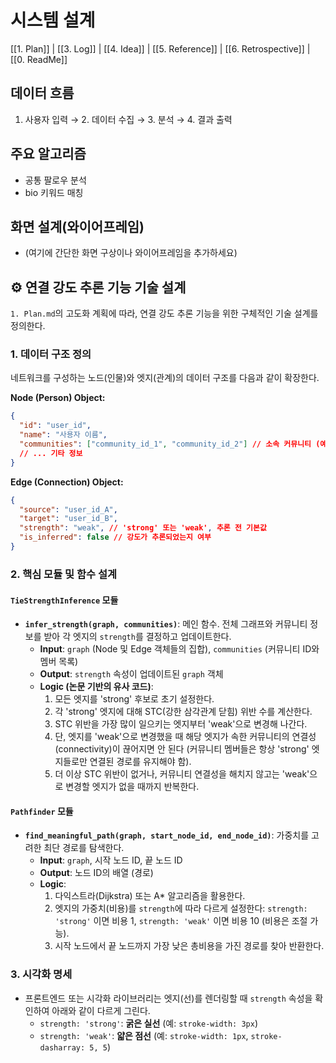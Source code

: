 # 시스템 설계

[[1. Plan]] | [[3. Log]] | [[4. Idea]] | [[5. Reference]] | [[6. Retrospective]] | [[0. ReadMe]]

## 데이터 흐름
1. 사용자 입력 → 2. 데이터 수집 → 3. 분석 → 4. 결과 출력

## 주요 알고리즘
- 공통 팔로우 분석
- bio 키워드 매칭

## 화면 설계(와이어프레임)
- (여기에 간단한 화면 구상이나 와이어프레임을 추가하세요) 

## ⚙️ 연결 강도 추론 기능 기술 설계

`1. Plan.md`의 고도화 계획에 따라, 연결 강도 추론 기능을 위한 구체적인 기술 설계를 정의한다.

### 1. 데이터 구조 정의

네트워크를 구성하는 노드(인물)와 엣지(관계)의 데이터 구조를 다음과 같이 확장한다.

**Node (Person) Object:**
```json
{
  "id": "user_id",
  "name": "사용자 이름",
  "communities": ["community_id_1", "community_id_2"] // 소속 커뮤니티 (예: '서울대학교', '삼성전자')
  // ... 기타 정보
}
```

**Edge (Connection) Object:**
```json
{
  "source": "user_id_A",
  "target": "user_id_B",
  "strength": "weak", // 'strong' 또는 'weak', 추론 전 기본값
  "is_inferred": false // 강도가 추론되었는지 여부
}
```

### 2. 핵심 모듈 및 함수 설계

#### `TieStrengthInference` 모듈
- **`infer_strength(graph, communities)`**: 메인 함수. 전체 그래프와 커뮤니티 정보를 받아 각 엣지의 `strength`를 결정하고 업데이트한다.
  - **Input**: `graph` (Node 및 Edge 객체들의 집합), `communities` (커뮤니티 ID와 멤버 목록)
  - **Output**: `strength` 속성이 업데이트된 `graph` 객체
  - **Logic (논문 기반의 유사 코드)**:
    1. 모든 엣지를 'strong' 후보로 초기 설정한다.
    2. 각 'strong' 엣지에 대해 STC(강한 삼각관계 닫힘) 위반 수를 계산한다.
    3. STC 위반을 가장 많이 일으키는 엣지부터 'weak'으로 변경해 나간다.
    4. 단, 엣지를 'weak'으로 변경했을 때 해당 엣지가 속한 커뮤니티의 연결성(connectivity)이 끊어지면 안 된다 (커뮤니티 멤버들은 항상 'strong' 엣지들로만 연결된 경로를 유지해야 함).
    5. 더 이상 STC 위반이 없거나, 커뮤니티 연결성을 해치지 않고는 'weak'으로 변경할 엣지가 없을 때까지 반복한다.

#### `Pathfinder` 모듈
- **`find_meaningful_path(graph, start_node_id, end_node_id)`**: 가중치를 고려한 최단 경로를 탐색한다.
  - **Input**: `graph`, 시작 노드 ID, 끝 노드 ID
  - **Output**: 노드 ID의 배열 (경로)
  - **Logic**:
    1. 다익스트라(Dijkstra) 또는 A* 알고리즘을 활용한다.
    2. 엣지의 가중치(비용)를 `strength`에 따라 다르게 설정한다: `strength: 'strong'` 이면 비용 1, `strength: 'weak'` 이면 비용 10 (비용은 조절 가능).
    3. 시작 노드에서 끝 노드까지 가장 낮은 총비용을 가진 경로를 찾아 반환한다.

### 3. 시각화 명세
- 프론트엔드 또는 시각화 라이브러리는 엣지(선)를 렌더링할 때 `strength` 속성을 확인하여 아래와 같이 다르게 그린다.
  - `strength: 'strong'`: **굵은 실선** (예: `stroke-width: 3px`)
  - `strength: 'weak'`: **얇은 점선** (예: `stroke-width: 1px`, `stroke-dasharray: 5, 5`)